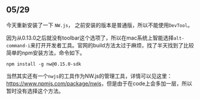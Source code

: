 ## 05/29

今天重新安装了一下 `NW.js`， 之前安装的版本是普通版，所以不能使用`DevTool`。


因为从0.13.0之后就没有toolbar这个选项了，所以在mac系统上智能选择`alt-command-i`来打开开发者工具。官网的build方法太过于麻烦，找了半天找到了比较简单的npm安装方法，命令如下。

    npm install -g nw@0.15.0-sdk

当然其实还有一个`nwjs`的工具作为NW.js的管理工具，详情可以见这里：<https://www.npmjs.com/package/nwjs>，但是由于在code上会多加一层，所以暂时没有选择这个方法。